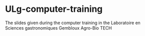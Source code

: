 # ULg-computer-training
The slides given during the computer training in the Laboratoire en Sciences gastronomiques Gembloux Agro-Bio TECH
